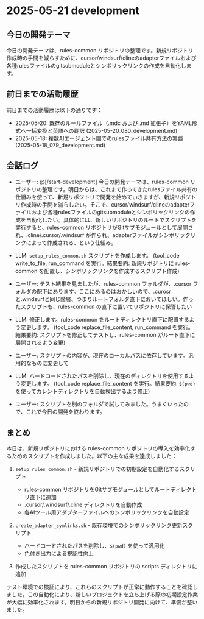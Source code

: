 # 2025-05-21 development

## 今日の開発テーマ

今日の開発テーマは、rules-common リポジトリの整理です。新規リポジトリ作成時の手間を減らすために、cursor/windsurf/clineのadapterファイルおよび各種rulesファイルのgitsubmoduleとシンボリックリンクの作成を自動化します。

## 前日までの活動履歴

前日までの活動履歴は以下の通りです：
* 2025-05-20: 既存のルールファイル（.mdc および .md 拡張子）をYAML形式へ一括変換と英語への翻訳 (2025-05-20_080_development.md)
* 2025-05-18: 複数AIエージェント間でのrulesファイル共有方法の実践 (2025-05-18_079_development.md)

## 会話ログ

- ユーザー: @[/start-development] 今日の開発テーマは、rules-common リポジトリの整理です。明日からは、これまで作ってきたrulesファイル共有の仕組みを使って、新規リポジトリで開発を始めていきますが、新規リポジトリ作成時の手間を減らしたい。そこで、cursor/windsurf/clineのadapterファイルおよび各種rulesファイルのgitsubmoduleとシンボリックリンクの作成を自動化したい。具体的には、新しいリポジトリのルートでスクリプトを実行すると、rules-common リポジトリがGitサブモジュールとして展開され、.cline/.cursor/.windsurf が作られ、adapterファイルがシンボリックリンクによって作成される、という仕組み。

- LLM: `setup_rules_common.sh` スクリプトを作成します。
  (tool_code write_to_file, run_command を実行。結果要約: 新規リポジトリに rules-common を配置し、シンボリックリンクを作成するスクリプト作成)

- ユーザー: テスト結果を見ましたが、rules-common フォルダが、.cursor フォルダの配下にあります。ここにあるのはおかしいので、.curosrと.windsurfと同じ階層、つまりルートフォルダ直下においてほしい。作ったスクリプトも、rules-common の直下に置いてリポジトリに保管したい

- LLM: 修正します。rules-common をルートディレクトリ直下に配置するよう変更します。
  (tool_code replace_file_content, run_command を実行。結果要約: スクリプトを修正してテストし、rules-common がルート直下に展開されるよう変更)

- ユーザー: スクリプトの内容が、現在のローカルパスに依存しています。汎用的なものに変更して

- LLM: ハードコードされたパスを削除し、現在のディレクトリを使用するよう変更します。
  (tool_code replace_file_content を実行。結果要約: `$(pwd)` を使ってカレントディレクトリを自動検出するよう修正)

- ユーザー: スクリプトを別のフォルダで試してみました。うまくいったので、これで今日の開発を終わります。

## まとめ

本日は、新規リポジトリにおける rules-common リポジトリの導入を効率化するためのスクリプトを作成しました。以下の主な成果を達成しました：

1. `setup_rules_common.sh` - 新規リポジトリでの初期設定を自動化するスクリプト
   - rules-common リポジトリをGitサブモジュールとしてルートディレクトリ直下に追加
   - .cursor/.windsurf/.cline ディレクトリを自動作成
   - 各AIツール用アダプターファイルへのシンボリックリンクを自動設定

2. `create_adapter_symlinks.sh` - 既存環境でのシンボリックリンク更新スクリプト
   - ハードコードされたパスを削除し、`$(pwd)` を使って汎用化
   - 色付き出力による視認性向上

3. 作成したスクリプトを rules-common リポジトリの scripts ディレクトリに追加

テスト環境での検証により、これらのスクリプトが正常に動作することを確認しました。この自動化により、新しいプロジェクトを立ち上げる際の初期設定作業が大幅に効率化されます。明日からの新規リポジトリ開発に向けて、準備が整いました。
